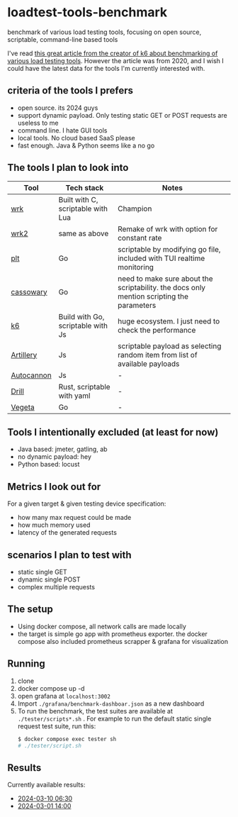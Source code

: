 # loadtest-tools-benchmark
benchmark of various load testing tools, focusing on open source, scriptable, command-line based tools

I've read [this great article from the creator of k6 about benchmarking of various load testing tools](https://grafana.com/blog/2020/03/03/open-source-load-testing-tool-review/). However the article was from 2020, and I wish I could have the latest data for the tools I'm currently interested with.

## criteria of the tools I prefers
- open source. its 2024 guys
- support dynamic payload. Only testing static GET or POST requests are useless to me
- command line. I hate GUI tools
- local tools. No cloud based SaaS please
- fast enough. Java & Python seems like a no go

## The tools I plan to look into

Tool | Tech stack | Notes
---|---|---
[wrk](https://github.com/wg/wrk/) | Built with C, scriptable with Lua | Champion
[wrk2](https://github.com/giltene/wrk2) | same as above | Remake of wrk with option for constant rate
[plt](https://github.com/vearutop/plt) | Go | scriptable by modifying go file, included with TUI realtime monitoring
[cassowary](https://github.com/rogerwelin/cassowary) | Go | need to make sure about the scriptability. the docs only mention scripting the parameters
[k6](https://k6.io) | Build with Go, scriptable with Js | huge ecosystem. I just need to check the performance
[Artillery](https://www.artillery.io) | Js | scriptable payload as selecting random item from list of available payloads
[Autocannon](https://github.com/mcollina/autocannon) | Js | -
[Drill](https://github.com/fcsonline/drill) | Rust, scriptable with yaml | -
[Vegeta](https://github.com/tsenart/vegeta) | Go | -
  

## Tools I intentionally excluded (at least for now)
- Java based: jmeter, gatling, ab
- no dynamic payload: hey
- Python based: locust

## Metrics I look out for

For a given target & given testing device specification:
- how many max request could be made
- how much memory used
- latency of the generated requests

## scenarios I plan to test with
- static single GET
- dynamic single POST
- complex multiple requests

## The setup
- Using docker compose, all network calls are made locally
- the target is simple go app with prometheus exporter. the docker compose also included prometheus scrapper & grafana for visualization

## Running

1. clone
2. docker compose up -d
3. open grafana at `localhost:3002`
4. Import `./grafana/benchmark-dashboar.json` as a new dashboard
5. To run the benchmark, the test suites are available at `./tester/scripts*.sh` . For example to run the default static single request test suite, run this:
   ```sh
   $ docker compose exec tester sh
   # ./tester/script.sh
   ```
   
## Results

Currently available results:
- [2024-03-10 06:30](https://github.com/azophy/loadtest-tools-benchmark/tree/main/results/20240310_063000)
- [2024-03-01 14:00](https://github.com/azophy/loadtest-tools-benchmark/tree/main/results/20240301_140000)
